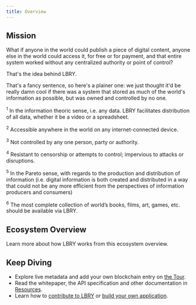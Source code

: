 ```yaml
---
title: Overview
---
```


## Mission

What if anyone in the world could publish a piece of digital content, anyone else in the world could access it, for free or for payment, and that entire system worked without any centralized authority or point of control?

That's the idea behind LBRY.

<MissionStatement/>

That's a fancy sentence, so here's a plainer one: we just thought it'd be really damn cool if there was a system that stored as much of the world's information as possible, but was owned and controlled by no one.

<sup>1</sup> In the information theoric sense, i.e. any data. LBRY facilitates distribution of all data, whether it be a video or a spreadsheet.

<sup>2</sup> Accessible anywhere in the world on any internet-connected device.

<sup>3</sup> Not controlled by any one person, party or authority.

<sup>4</sup> Resistant to censorship or attempts to control; impervious to attacks or disruptions.

<sup>5</sup> In the Pareto sense, with regards to the production and distribution of information (i.e. digital information is both created and distributed in a way that could not be any more efficient from the perspectives of information producers and consumers)

<sup>6</sup> The most complete collection of world’s books, films, art, games, etc. should be available via LBRY.

## Ecosystem Overview

Learn more about how LBRY works from this ecosystem overview.

<Ecosystem/>

## Keep Diving

- Explore live metadata and add your own blockchain entry on [the Tour](/tour).
- Read the whitepaper, the API specification and other documentation in [Resources](/resources).
- Learn how to [contribute to LBRY](/contributing) or [build your own application](/build).
